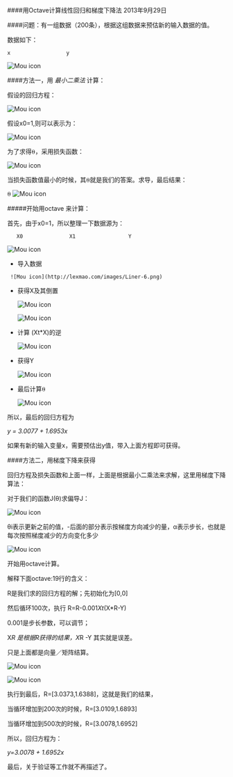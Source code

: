 ####用Octave计算线性回归和梯度下降法
2013年9月29日

####问题：有一组数据（200条），根据这组数据来预估新的输入数据的值。

  数据如下：
  
    x                  y
   ![Mou icon](http://lexmao.com/images/Liner-0.png)
  
  
  

####方法一，用 *最小二乘法* 计算：

   假设的回归方程：
 
      
   ![Mou icon](http://lexmao.com/images/Liner-1.png)
  
   假设x0=1,则可以表示为：
  
  
   ![Mou icon](http://lexmao.com/images/Liner-2.png)
  
   为了求得⍬，采用损失函数：
  
   ![Mou icon](http://lexmao.com/images/Liner-3.png)
  
   当损失函数值最小的时候，其⍬就是我们的答案。求导，最后结果：
  
   ⍬ ![Mou icon](http://lexmao.com/images/Liner-4.png)
  
  
  
#####开始用octave 来计算：
  
  
   首先，由于x0=1，所以整理一下数据源为：
  
       X0               X1                 Y
  
   ![Mou icon](http://lexmao.com/images/Liner-5.png)
  
   *  导入数据
       
     ![Mou icon](http://lexmao.com/images/Liner-6.png)
      

   * 获得X及其倒置
  
  
     ![Mou icon](http://lexmao.com/images/Liner-7.png)
    
  
     ![Mou icon](http://lexmao.com/images/Liner-8.png)
    

   * 计算 (Xt*X)的逆


      ![Mou icon](http://lexmao.com/images/Liner-9.png)



   * 获得Y

      ![Mou icon](http://lexmao.com/images/Liner-10.png)
   
   * 最后计算⍬

      ![Mou icon](http://lexmao.com/images/Liner-11.png)
   


   所以，最后的回归方程为
   
   *y = 3.0077 + 1.6953x*
   
   
   如果有新的输入变量x，需要预估出y值，带入上面方程即可获得。
   
   
   
####方法二，用梯度下降来获得

   回归方程及损失函数和上面一样，上面是根据最小二乘法来求解，这里用梯度下降算法：
   
   对于我们的函数J(θ)求偏导J：
   
   
   ![Mou icon](http://lexmao.com/images/Liner-12.png)
   
   θi表示更新之前的值，-后面的部分表示按梯度方向减少的量，α表示步长，也就是每次按照梯度减少的方向变化多少

   ![Mou icon](http://lexmao.com/images/Liner-13.png)
   
   
   开始用octave计算。
   
   解释下面octave:19行的含义：
   
   R是我们求的回归方程的解；先初始化为[0,0] 
   
   然后循环100次，执行 R=R-0.001*Xt*(X*R-Y)
   
   0.001是步长参数，可以调节；
   
   X*R 是根据R获得的结果，X*R -Y 其实就是误差。
   
   只是上面都是向量／矩阵结算。
   

 
   ![Mou icon](http://lexmao.com/images/Liner-15.png)


   ![Mou icon](http://lexmao.com/images/Liner-16.png)
   
   执行到最后，R=[3.0373,1.6388]，这就是我们的结果，
   
   当循环增加到200次的时候，R=[3.0109,1.6893]
   
   当循环增加到500次的时候，R=[3.0078,1.6952]
   
   所以，回归方程为：
   
   *y=3.0078 + 1.6952x*
    
    
    
   最后，关于验证等工作就不再描述了。
    
    
   


 
